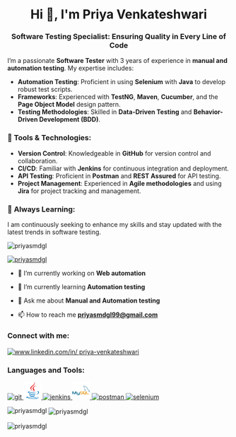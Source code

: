 <h1 align="center">Hi 👋, I'm Priya Venkateshwari</h1>
<h3 align="center">Software Testing Specialist: Ensuring Quality in Every Line of Code</h3>

I’m a passionate **Software Tester** with 3 years of experience in **manual and automation testing**. My expertise includes:

- **Automation Testing**: Proficient in using **Selenium** with **Java** to develop robust test scripts.
- **Frameworks**: Experienced with **TestNG**, **Maven**, **Cucumber**, and the **Page Object Model** design pattern.
- **Testing Methodologies**: Skilled in **Data-Driven Testing** and **Behavior-Driven Development (BDD)**.

### 🔧 **Tools & Technologies**:
- **Version Control**: Knowledgeable in **GitHub** for version control and collaboration.
- **CI/CD**: Familiar with **Jenkins** for continuous integration and deployment.
- **API Testing**: Proficient in **Postman** and **REST Assured** for API testing.
- **Project Management**: Experienced in **Agile methodologies** and using **Jira** for project tracking and management.

### 🌱 **Always Learning**:
I am continuously seeking to enhance my skills and stay updated with the latest trends in software testing.

<p align="left"> <img src="https://komarev.com/ghpvc/?username=priyasmdgl&label=Profile%20views&color=0e75b6&style=flat" alt="priyasmdgl" /> </p>

<p align="left"> <a href="https://github.com/ryo-ma/github-profile-trophy"><img src="https://github-profile-trophy.vercel.app/?username=priyasmdgl" alt="priyasmdgl" /></a> </p>

- 🔭 I’m currently working on **Web automation**

- 🌱 I’m currently learning **Automation testing**

- 💬 Ask me about **Manual and Automation testing**

- 📫 How to reach me **priyasmdgl99@gmail.com**

<h3 align="left">Connect with me:</h3>
<p align="left">
<a href="https://linkedin.com/in/www.linkedin.com/in/ priya-venkateshwari" target="blank"><img align="center" src="https://raw.githubusercontent.com/rahuldkjain/github-profile-readme-generator/master/src/images/icons/Social/linked-in-alt.svg" alt="www.linkedin.com/in/ priya-venkateshwari" height="30" width="40" /></a>
</p>

<h3 align="left">Languages and Tools:</h3>
<p align="left"> <a href="https://git-scm.com/" target="_blank" rel="noreferrer"> <img src="https://www.vectorlogo.zone/logos/git-scm/git-scm-icon.svg" alt="git" width="40" height="40"/> </a> <a href="https://www.java.com" target="_blank" rel="noreferrer"> <img src="https://raw.githubusercontent.com/devicons/devicon/master/icons/java/java-original.svg" alt="java" width="40" height="40"/> </a> <a href="https://www.jenkins.io" target="_blank" rel="noreferrer"> <img src="https://www.vectorlogo.zone/logos/jenkins/jenkins-icon.svg" alt="jenkins" width="40" height="40"/> </a> <a href="https://www.mysql.com/" target="_blank" rel="noreferrer"> <img src="https://raw.githubusercontent.com/devicons/devicon/master/icons/mysql/mysql-original-wordmark.svg" alt="mysql" width="40" height="40"/> </a> <a href="https://postman.com" target="_blank" rel="noreferrer"> <img src="https://www.vectorlogo.zone/logos/getpostman/getpostman-icon.svg" alt="postman" width="40" height="40"/> </a> <a href="https://www.selenium.dev" target="_blank" rel="noreferrer"> <img src="https://raw.githubusercontent.com/detain/svg-logos/780f25886640cef088af994181646db2f6b1a3f8/svg/selenium-logo.svg" alt="selenium" width="40" height="40"/> </a> </p>

<p><img align="left" src="https://github-readme-stats.vercel.app/api/top-langs?username=priyasmdgl&show_icons=true&locale=en&layout=compact" alt="priyasmdgl" /></p>

<p>&nbsp;<img align="center" src="https://github-readme-stats.vercel.app/api?username=priyasmdgl&show_icons=true&locale=en" alt="priyasmdgl" /></p>

<p><img align="center" src="https://github-readme-streak-stats.herokuapp.com/?user=priyasmdgl&" alt="priyasmdgl" /></p>
